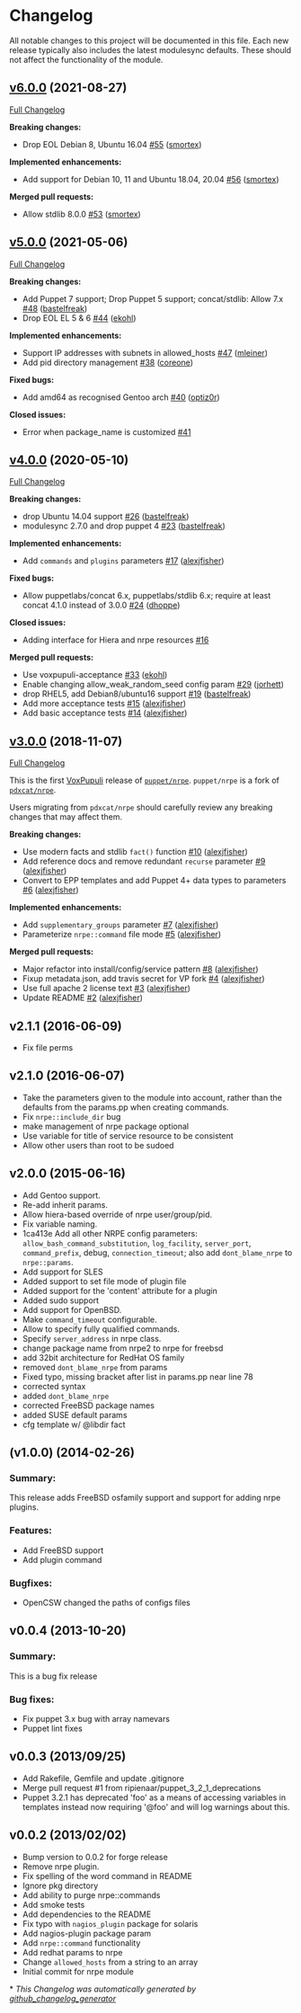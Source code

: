 # Changelog

All notable changes to this project will be documented in this file.
Each new release typically also includes the latest modulesync defaults.
These should not affect the functionality of the module.

## [v6.0.0](https://github.com/voxpupuli/puppet-nrpe/tree/v6.0.0) (2021-08-27)

[Full Changelog](https://github.com/voxpupuli/puppet-nrpe/compare/v5.0.0...v6.0.0)

**Breaking changes:**

- Drop EOL Debian 8, Ubuntu 16.04 [\#55](https://github.com/voxpupuli/puppet-nrpe/pull/55) ([smortex](https://github.com/smortex))

**Implemented enhancements:**

- Add support for Debian 10, 11 and Ubuntu 18.04, 20.04 [\#56](https://github.com/voxpupuli/puppet-nrpe/pull/56) ([smortex](https://github.com/smortex))

**Merged pull requests:**

- Allow stdlib 8.0.0 [\#53](https://github.com/voxpupuli/puppet-nrpe/pull/53) ([smortex](https://github.com/smortex))

## [v5.0.0](https://github.com/voxpupuli/puppet-nrpe/tree/v5.0.0) (2021-05-06)

[Full Changelog](https://github.com/voxpupuli/puppet-nrpe/compare/v4.0.0...v5.0.0)

**Breaking changes:**

- Add Puppet 7 support; Drop Puppet 5 support; concat/stdlib: Allow 7.x [\#48](https://github.com/voxpupuli/puppet-nrpe/pull/48) ([bastelfreak](https://github.com/bastelfreak))
- Drop EOL EL 5 & 6 [\#44](https://github.com/voxpupuli/puppet-nrpe/pull/44) ([ekohl](https://github.com/ekohl))

**Implemented enhancements:**

- Support IP addresses with subnets in allowed\_hosts [\#47](https://github.com/voxpupuli/puppet-nrpe/pull/47) ([mleiner](https://github.com/mleiner))
- Add pid directory management [\#38](https://github.com/voxpupuli/puppet-nrpe/pull/38) ([coreone](https://github.com/coreone))

**Fixed bugs:**

- Add amd64 as recognised Gentoo arch [\#40](https://github.com/voxpupuli/puppet-nrpe/pull/40) ([optiz0r](https://github.com/optiz0r))

**Closed issues:**

- Error when package\_name is customized [\#41](https://github.com/voxpupuli/puppet-nrpe/issues/41)

## [v4.0.0](https://github.com/voxpupuli/puppet-nrpe/tree/v4.0.0) (2020-05-10)

[Full Changelog](https://github.com/voxpupuli/puppet-nrpe/compare/v3.0.0...v4.0.0)

**Breaking changes:**

- drop Ubuntu 14.04 support [\#26](https://github.com/voxpupuli/puppet-nrpe/pull/26) ([bastelfreak](https://github.com/bastelfreak))
- modulesync 2.7.0 and drop puppet 4 [\#23](https://github.com/voxpupuli/puppet-nrpe/pull/23) ([bastelfreak](https://github.com/bastelfreak))

**Implemented enhancements:**

- Add `commands` and `plugins` parameters [\#17](https://github.com/voxpupuli/puppet-nrpe/pull/17) ([alexjfisher](https://github.com/alexjfisher))

**Fixed bugs:**

- Allow puppetlabs/concat 6.x, puppetlabs/stdlib 6.x; require at least concat 4.1.0 instead of 3.0.0 [\#24](https://github.com/voxpupuli/puppet-nrpe/pull/24) ([dhoppe](https://github.com/dhoppe))

**Closed issues:**

- Adding interface for Hiera and nrpe resources [\#16](https://github.com/voxpupuli/puppet-nrpe/issues/16)

**Merged pull requests:**

- Use voxpupuli-acceptance [\#33](https://github.com/voxpupuli/puppet-nrpe/pull/33) ([ekohl](https://github.com/ekohl))
- Enable changing allow\_weak\_random\_seed config param [\#29](https://github.com/voxpupuli/puppet-nrpe/pull/29) ([jorhett](https://github.com/jorhett))
- drop RHEL5, add Debian8/ubuntu16 support [\#19](https://github.com/voxpupuli/puppet-nrpe/pull/19) ([bastelfreak](https://github.com/bastelfreak))
- Add more acceptance tests [\#15](https://github.com/voxpupuli/puppet-nrpe/pull/15) ([alexjfisher](https://github.com/alexjfisher))
- Add basic acceptance tests [\#14](https://github.com/voxpupuli/puppet-nrpe/pull/14) ([alexjfisher](https://github.com/alexjfisher))

## [v3.0.0](https://github.com/voxpupuli/puppet-nrpe/tree/v3.0.0) (2018-11-07)

[Full Changelog](https://github.com/voxpupuli/puppet-nrpe/compare/v2.1.1...v3.0.0)

This is the first [VoxPupuli](https://voxpupuli.org) release of [`puppet/nrpe`](https://forge.puppet.com/pupppet/nrpe).  `puppet/nrpe` is a fork of [`pdxcat/nrpe`](https://forge.puppet.com/pdxcat/nrpe).

Users migrating from `pdxcat/nrpe` should carefully review any breaking changes that may affect them.


**Breaking changes:**

- Use modern facts and stdlib `fact()` function [\#10](https://github.com/voxpupuli/puppet-nrpe/pull/10) ([alexjfisher](https://github.com/alexjfisher))
- Add reference docs and remove redundant `recurse` parameter [\#9](https://github.com/voxpupuli/puppet-nrpe/pull/9) ([alexjfisher](https://github.com/alexjfisher))
- Convert to EPP templates and add Puppet 4+ data types to parameters [\#6](https://github.com/voxpupuli/puppet-nrpe/pull/6) ([alexjfisher](https://github.com/alexjfisher))

**Implemented enhancements:**

- Add `supplementary_groups` parameter [\#7](https://github.com/voxpupuli/puppet-nrpe/pull/7) ([alexjfisher](https://github.com/alexjfisher))
- Parameterize `nrpe::command` file mode [\#5](https://github.com/voxpupuli/puppet-nrpe/pull/5) ([alexjfisher](https://github.com/alexjfisher))

**Merged pull requests:**

- Major refactor into install/config/service pattern [\#8](https://github.com/voxpupuli/puppet-nrpe/pull/8) ([alexjfisher](https://github.com/alexjfisher))
- Fixup metadata.json, add travis secret for VP fork [\#4](https://github.com/voxpupuli/puppet-nrpe/pull/4) ([alexjfisher](https://github.com/alexjfisher))
- Use full apache 2 license text [\#3](https://github.com/voxpupuli/puppet-nrpe/pull/3) ([alexjfisher](https://github.com/alexjfisher))
- Update README [\#2](https://github.com/voxpupuli/puppet-nrpe/pull/2) ([alexjfisher](https://github.com/alexjfisher))

## v2.1.1 (2016-06-09)

* Fix file perms

## v2.1.0 (2016-06-07)

* Take the parameters given to the module into account, rather than the defaults from the params.pp when creating commands.
* Fix `nrpe::include_dir` bug
* make management of nrpe package optional
* Use variable for title of service resource to be consistent
* Allow other users than root to be sudoed

## v2.0.0 (2015-06-16)

* Add Gentoo support.
* Re-add inherit params.
* Allow hiera-based override of nrpe user/group/pid.
* Fix variable naming.
* 1ca413e Add all other NRPE config parameters: `allow_bash_command_substitution`, `log_facility`, `server_port`, `command_prefix`, debug, `connection_timeout`; also add `dont_blame_nrpe` to `nrpe::params`.
* Add support for SLES
* Added support to set file mode of plugin file
* Added support for the 'content' attribute for a plugin
* Added sudo support
* Add support for OpenBSD.
* Make `command_timeout` configurable.
* Allow to specify fully qualified commands.
* Specify `server_address` in nrpe class.
* change package name from nrpe2 to nrpe for freebsd
* add 32bit architecture for RedHat OS family
* removed `dont_blame_nrpe` from params
* Fixed typo, missing bracket after list in params.pp near line 78
* corrected syntax
* added `dont_blame_nrpe`
* corrected FreeBSD package names
* added SUSE default params
* cfg template w/ @libdir fact

## (v1.0.0) (2014-02-26)

### Summary:

This release adds FreeBSD osfamily support and support
for adding nrpe plugins.

### Features:

* Add FreeBSD support
* Add plugin command

### Bugfixes:

* OpenCSW changed the paths of configs files

## v0.0.4 (2013-10-20)

### Summary:

This is a bug fix release

### Bug fixes:

* Fix puppet 3.x bug with array namevars
* Puppet lint fixes

## v0.0.3 (2013/09/25)

* Add Rakefile, Gemfile and update .gitignore
* Merge pull request #1 from ripienaar/puppet\_3\_2\_1\_deprecations
* Puppet 3.2.1 has deprecated 'foo' as a means of accessing variables in templates instead now requiring '@foo' and will log warnings about this.

## v0.0.2 (2013/02/02)

* Bump version to 0.0.2 for forge release
* Remove nrpe plugin.
* Fix spelling of the word command in README
* Ignore pkg directory
* Add ability to purge nrpe::commands
* Add smoke tests
* Add dependencies to the README
* Fix typo with `nagios_plugin` package for solaris
* Add nagios-plugin package param
* Add `nrpe::command` functionality
* Add redhat params to nrpe
* Change `allowed_hosts` from a string to an array
* Initial commit for nrpe module


\* *This Changelog was automatically generated by [github_changelog_generator](https://github.com/github-changelog-generator/github-changelog-generator)*
